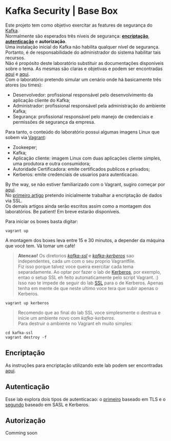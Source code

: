 # Kafka Security | Base Box

Este projeto tem como objetivo exercitar as features de segurança do [Kafka](https://kafka.apache.org/).<br/>
Normalmente são esperados três níveis de segurança: [**encriptação**](kafka-ssl/instructions/kafka-ssl-encryption.md), [**autenticação**](kafka-kerberos/instructions/kafka-sasl-authentication.md) e **autorização**.<br/>
Uma instalação inicial do Kafka não habilita qualquer nível de segurança. Portanto, é de responsabilidade do administrador do sistema habilitar tais recursos.<br/>
Não é propósito deste laboratório substituir as documentações disponíveis sobre o tema. As mesmas são claras e objetivas e podem ser encontradas [aqui](https://kafka.apache.org/documentation/#security) e [aqui](https://docs.confluent.io/current/security.html).<br/>
Com o laboratório pretendo simular um cenário onde há basicamente três atores (ou times):

- Desenvolvedor: profissional responsável pelo desenvolvimento da aplicação cliente do Kafka;
- Administrador: profissional responsável pela administração do ambiente Kafka;
- Segurança: profissional responsável pelo manejo de credenciais e permissões de segurança da empresa.

Para tanto, o conteúdo do laboratório possui algumas imagens Linux que sobem via [Vagrant](https://github.com/infobarbosa/kafka-security-base-box/blob/master/Vagrantfile):
- Zookeeper;
- Kafka;
- Aplicação cliente: imagem Linux com duas aplicações cliente simples, uma produtora e outra consumidora;
- Autoridade Certificadora: emite certificados publicos e privados;
- Kerberos: emite credenciais de usuarios para autenticacao.

By the way, se não estiver familiarizado com o Vagrant, sugiro começar por [aqui](https://www.vagrantup.com/intro/index.html).<br/>
No [primeiro artigo](kafka-ssl/instructions/kafka-ssl-encryption.md) pretendo inicialmente trabalhar a encriptação de dados via SSL.<br/>
Os demais artigos ainda serão escritos assim como a montagem dos laboratórios. Be patient! Em breve estarão disponíveis.

Para iniciar os boxes basta digitar:
```
vagrant up
```

A montagem dos boxes leva entre 15 e 30 minutos, a depender da máquina que você tem. Vá tomar um café!

> **Atencao!**
> Os diretorios [_kafka-ssl_](kafka-ssl/) e [_kafka-kerberos_](kafka-kerberos/) sao independentes, cada um com o seu proprio Vagrantfile.</br>
> Fiz isso porque talvez voce queira exercitar cada tema separadamente.
> Ao optar por fazer o lab de [Kerberos](kafka-kerberos/), por exemplo, entao o setup SSL eh feito automaticamente pelo script Vagrant. :)</br>
> Isso nao te impede de seguir do lab [SSL](kafka-ssl/) para o de Kerberos. Apenas tenha em mente de que neste ultimo voce tera que subir apenas o Kerberos.
```
vagrant up kerberos
```
> Recomendo que ao final do lab SSL voce simplesmente o destrua e inicie um ambiente novo com _kafka-kerberos_.</br>
> Para destruir o ambiente no Vagrant eh muito simples:
```
cd kafka-ssl
vagrant destroy -f
```

## Encriptação

As instruções para encriptação utilizando este lab podem ser encontradas [aqui](kafka-ssl/instructions/kafka-ssl-encryption.md).

## Autenticação

Esse lab explora dois tipos de autenticacao: o [primeiro](kafka-ssl/instructions/kafka-ssl-authentication.md) baseado em TLS e o [segundo](kafka-kerberos/instructions/kafka-sasl-authentication.md) baseado em SASL e Kerberos.

## Autorização

Comming soon

